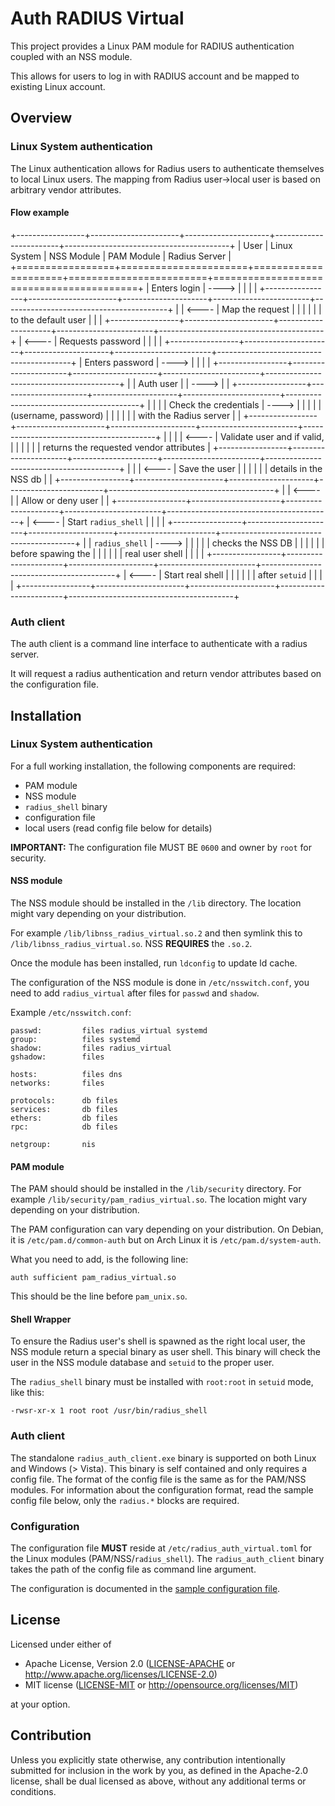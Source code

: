 # Auth RADIUS Virtual

This project provides a Linux PAM module for RADIUS authentication coupled with
an NSS module.

This allows for users to log in with RADIUS account and be mapped to existing
Linux account.

## Overview

### Linux System authentication

The Linux authentication allows for Radius users to authenticate themselves to
local Linux users. The mapping from Radius user->local user is based on
arbitrary vendor attributes.


#### Flow example

+-----------------+----------------------+---------------------+------------------------+-----------------------------------------+
| User            | Linux System         | NSS Module          | PAM Module             | Radius Server                           |
+=================+======================+=====================+========================+=========================================+
| Enters login    | ---->                |                     |                        |                                         |
+-----------------+----------------------+---------------------+------------------------+-----------------------------------------+
|                 | <----                | Map the request     |                        |                                         |
|                 |                      | to the default user |                        |                                         |
+-----------------+----------------------+---------------------+------------------------+-----------------------------------------+
| <----           | Requests password    |                     |                        |                                         |
+-----------------+----------------------+---------------------+------------------------+-----------------------------------------+
| Enters password | ---->                |                     |                        |                                         |
+-----------------+----------------------+---------------------+------------------------+-----------------------------------------+
|                 | Auth user            |                     | ---->                  |                                         |
+-----------------+----------------------+---------------------+------------------------+-----------------------------------------+
|                 |                      |                     | Check the credentials  | ---->                                   |
|                 |                      |                     | (username, password)   |                                         |
|                 |                      |                     | with the Radius server |                                         |
+-----------------+----------------------+---------------------+------------------------+-----------------------------------------+
|                 |                      |                     | <----                  | Validate user and if valid,             |
|                 |                      |                     |                        | returns the requested vendor attributes |
+-----------------+----------------------+---------------------+------------------------+-----------------------------------------+
|                 |                      | <----               | Save the user          |                                         |
|                 |                      |                     | details in the NSS db  |                                         |
+-----------------+----------------------+---------------------+------------------------+-----------------------------------------+
|                 | <----                |                     | Allow or deny user     |                                         |
+-----------------+----------------------+---------------------+------------------------+-----------------------------------------+
| <----           | Start `radius_shell` |                     |                        |                                         |
+-----------------+----------------------+---------------------+------------------------+-----------------------------------------+
|                 | `radius_shell`       | ---->               |                        |                                         |
|                 | checks the NSS DB    |                     |                        |                                         |
|                 | before spawing the   |                     |                        |                                         |
|                 | real user shell      |                     |                        |                                         |
+-----------------+----------------------+---------------------+------------------------+-----------------------------------------+
| <----           | Start real shell     |                     |                        |                                         |
|                 | after `setuid`       |                     |                        |                                         |
+-----------------+----------------------+---------------------+------------------------+-----------------------------------------+


### Auth client

The auth client is a command line interface to authenticate with a radius
server.

It will request a radius authentication and return vendor attributes based on
the configuration file.

## Installation

### Linux System authentication

For a full working installation, the following components are required:

- PAM module
- NSS module
- `radius_shell` binary
- configuration file
- local users (read config file below for details)

**IMPORTANT:** The configuration file MUST BE `0600` and owner by `root` for
security.

#### NSS module

The NSS module should be installed in the `/lib` directory. The
location might vary depending on your distribution.

For example `/lib/libnss_radius_virtual.so.2` and then symlink this to
`/lib/libnss_radius_virtual.so`. NSS **REQUIRES** the `.so.2`.

Once the module has been installed, run `ldconfig` to update ld cache.

The configuration of the NSS module is done in `/etc/nsswitch.conf`, you need to
add `radius_virtual` after files for `passwd` and `shadow`.

Example `/etc/nsswitch.conf`:

```
passwd:         files radius_virtual systemd
group:          files systemd
shadow:         files radius_virtual
gshadow:        files

hosts:          files dns
networks:       files

protocols:      db files
services:       db files
ethers:         db files
rpc:            db files

netgroup:       nis
```

#### PAM module

The PAM should should be installed in the `/lib/security` directory. For example
`/lib/security/pam_radius_virtual.so`. The location might vary depending on your
distribution.

The PAM configuration can vary depending on your distribution. On Debian, it is
`/etc/pam.d/common-auth` but on Arch Linux it is `/etc/pam.d/system-auth`.

What you need to add, is the following line:

`auth sufficient pam_radius_virtual.so`

This should be the line before `pam_unix.so`.

#### Shell Wrapper

To ensure the Radius user's shell is spawned as the right local user, the NSS
module return a special binary as user shell. This binary will check the user in
the NSS module database and `setuid` to the proper user.

The `radius_shell` binary must be installed with `root:root` in `setuid` mode,
like this:

`-rwsr-xr-x 1 root root /usr/bin/radius_shell`


### Auth client

The standalone `radius_auth_client.exe` binary is supported on both Linux and
Windows (> Vista). This binary is self contained and only requires a config
file. The format of the config file is the same as for the PAM/NSS modules.
For information about the configuration format, read the sample config
file below, only the `radius.*` blocks are required.

### Configuration

The configuration file **MUST** reside at `/etc/radius_auth_virtual.toml` for
the Linux modules (PAM/NSS/`radius_shell`). The `radius_auth_client` binary
takes the path of the config file as command line argument.

The configuration is documented in the [sample configuration
file](config.toml.sample).


## License

Licensed under either of

 * Apache License, Version 2.0
 ([LICENSE-APACHE](LICENSE-APACHE) or http://www.apache.org/licenses/LICENSE-2.0)
 * MIT license
 ([LICENSE-MIT](LICENSE-MIT) or http://opensource.org/licenses/MIT)

 at your option.

## Contribution

Unless you explicitly state otherwise, any contribution intentionally submitted
for inclusion in the work by you, as defined in the Apache-2.0 license, shall be
dual licensed as above, without any additional terms or conditions.

